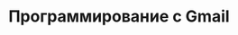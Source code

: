 ---
title: "Программирование с Gmail"
url: /ru/java/programming-with-gmail/
weight: 95
type: docs
---